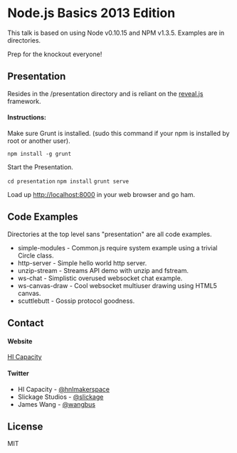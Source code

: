 Node.js Basics 2013 Edition
===========================
This talk is based on using Node v0.10.15 and NPM v1.3.5. Examples are in directories.

Prep for the knockout everyone!

Presentation
------------
Resides in the /presentation directory and is reliant on the [reveal.js](http://lab.hakim.se/reveal-js/) framework. 
#### Instructions:

Make sure Grunt is installed. (sudo this command if your npm is installed by root or another user).

```npm install -g grunt```

Start the Presentation.

```cd presentation```
```npm install```
```grunt serve```

Load up [http://localhost:8000](http://localhost:8000) in your web browser and go ham.

Code Examples
-------------
Directories at the top level sans "presentation" are all code examples.

* simple-modules - Common.js require system example using a trivial Circle class.
* http-server - Simple hello world http server.
* unzip-stream - Streams API demo with unzip and fstream.
* ws-chat - Simplistic overused websocket chat example.
* ws-canvas-draw - Cool websocket multiuser drawing using HTML5 canvas.
* scuttlebutt - Gossip protocol goodness.

Contact
-------

#### Website
[HI Capacity](http://hicapacity.org)

#### Twitter
* HI Capacity - [@hnlmakerspace](http://twitter.com/hnlmakerspace)
* Slickage Studios - [@slickage](http://twitter.com/slickage)
* James Wang - [@wangbus](http://twitter.com/wangbus)

License
-------
MIT
